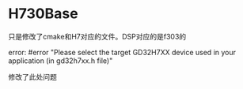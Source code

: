 # H730Base
只是修改了cmake和H7对应的文件。DSP对应的是f303的

error: #error "Please select the target GD32H7XX device used in your application (in gd32h7xx.h file)"

修改了此处问题